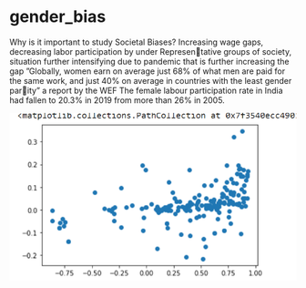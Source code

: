 # gender_bias

Why is it important to study Societal Biases?
Increasing wage gaps, decreasing labor participation by under Representative groups of society, situation further intensifying due to pandemic that
is further increasing the gap
”Globally, women earn on average just 68% of what men are paid for the
same work, and just 40% on average in countries with the least gender parity” a report by the WEF The female labour participation rate in India had
fallen to 20.3% in 2019 from more than 26% in 2005.


![finetuned bert vs bert](https://github.com/sonam-pankaj95/gender_bias/blob/sonam-pankaj95-patch-1/bert-model_distance.PNG)
